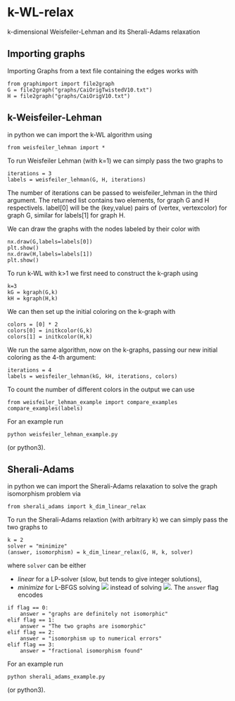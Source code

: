 # k-WL-relax
k-dimensional Weisfeiler-Lehman and its Sherali-Adams relaxation

## Importing graphs
Importing Graphs from a text file containing the edges works with
~~~~
from graphimport import file2graph
G = file2graph("graphs/CaiOrigTwistedV10.txt")
H = file2graph("graphs/CaiOrigV10.txt")
~~~~


## k-Weisfeiler-Lehman
in python we can import the k-WL algorithm using
~~~~
from weisfeiler_lehman import *
~~~~
To run Weisfeiler Lehman (with k=1) we can simply pass the two graphs to
~~~~
iterations = 3
labels = weisfeiler_lehman(G, H, iterations)
~~~~
The number of iterations can be passed to weisfeiler_lehman in the third argument.
The returned list contains two elements, for graph G and H respectivels. 
label[0] will be the (key,value) pairs of (vertex, vertexcolor) for graph G, similar for labels[1] for graph H.

We can draw the graphs with the nodes labeled by their color with
~~~~
nx.draw(G,labels=labels[0])
plt.show()
nx.draw(H,labels=labels[1])
plt.show()
~~~~

To run k-WL with k>1 we first need to construct the k-graph using
~~~~
k=3
kG = kgraph(G,k)
kH = kgraph(H,k)
~~~~

We can then set up the initial coloring on the k-graph with
~~~~
colors = [0] * 2
colors[0] = initkcolor(G,k)
colors[1] = initkcolor(H,k)
~~~~

We run the same algorithm, now on the k-graphs, passing our new initial coloring as the 4-th argument:
~~~~
iterations = 4
labels = weisfeiler_lehman(kG, kH, iterations, colors)
~~~~

To count the number of different colors in the output we can use 
~~~~
from weisfeiler_lehman_example import compare_examples
compare_examples(labels)
~~~~

For an example run
~~~~
python weisfeiler_lehman_example.py
~~~~
(or python3).

## Sherali-Adams
in python we can import the Sherali-Adams relaxation to solve the graph isomorphism problem via
~~~~
from sherali_adams import k_dim_linear_relax
~~~~
To run the Sherali-Adams relaxtion (with arbitrary k) we can simply pass the two graphs to
~~~~
k = 2
solver = "minimize"
(answer, isomorphism) = k_dim_linear_relax(G, H, k, solver)
~~~~
where `solver` can be either 
* _linear_ for a LP-solver (slow, but tends to give integer solutions),
* _minimize_ for L-BFGS solving <img src="https://latex.codecogs.com/gif.latex?\min\|Cx-b\|^2" /> instead of solving <img src="https://latex.codecogs.com/gif.latex?Cx=b" />.
The `answer` flag encodes
~~~~
if flag == 0:
    answer = "graphs are definitely not isomorphic"
elif flag == 1:
    answer = "The two graphs are isomorphic"
elif flag == 2:
    answer = "isomorphism up to numerical errors"
elif flag == 3:
    answer = "fractional isomorphism found"
~~~~

For an example run
~~~~
python sherali_adams_example.py
~~~~
(or python3).
